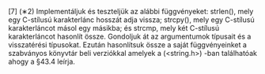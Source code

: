 [7] (∗2) Implementáljuk és teszteljük az alábbi függvényeket: strlen(), mely egy C-stílusú karakterlánc hosszát adja vissza;
strcpy(), mely egy C-stílusú karakterláncot másol egy másikba; és strcmp, mely két C-stílusú karakterláncot hasonlít össze.
Gondoljuk át az argumentumok típusait és a visszatérési típusokat. Ezután hasonlítsuk össze
a saját függvényeinket a szabványos könyvtár beli verziókkal amelyek a <cstring> (<string.h>) -ban találhatóak ahogy a §43.4 leírja.
